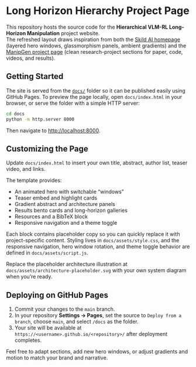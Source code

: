 # Long Horizon Hierarchy Project Page

This repository hosts the source code for the **Hierarchical VLM-RL Long-Horizon Manipulation** project website.  
The refreshed layout draws inspiration from both the [Skild AI homepage](https://www.skild.ai/) (layered hero windows, glassmorphism panels, ambient gradients) and the [ManipGen project page](https://mihdalal.github.io/manipgen/) (clean research-project sections for paper, code, videos, and results).

## Getting Started

The site is served from the [`docs/`](docs/) folder so it can be published easily using GitHub Pages. To preview the page locally, open `docs/index.html` in your browser, or serve the folder with a simple HTTP server:

```bash
cd docs
python -m http.server 8000
```

Then navigate to <http://localhost:8000>.

## Customizing the Page

Update `docs/index.html` to insert your own title, abstract, author list, teaser video, and links.

The template provides:
- An animated hero with switchable “windows”
- Teaser embed and highlight cards
- Gradient abstract and architecture panels
- Results bento cards and long-horizon galleries
- Resources and a BibTeX block
- Responsive navigation and a theme toggle

Each block contains placeholder copy so you can quickly replace it with project-specific content. Styling lives in `docs/assets/style.css`, and the responsive navigation, hero window rotation, and theme toggle behavior are defined in `docs/assets/script.js`.

Replace the placeholder architecture illustration at `docs/assets/architecture-placeholder.svg` with your own system diagram when you’re ready.

## Deploying on GitHub Pages

1. Commit your changes to the `main` branch.
2. In your repository **Settings → Pages**, set the source to `Deploy from a branch`, choose `main`, and select `/docs` as the folder.
3. Your site will be available at `https://<username>.github.io/<repository>/` after deployment completes.

Feel free to adapt sections, add new hero windows, or adjust gradients and motion to match your brand and narrative.